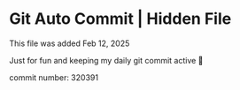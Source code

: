 # Git Auto Commit | Hidden File

This file was added Feb 12, 2025

Just for fun and keeping my daily git commit active 🤪

commit number: 320391
